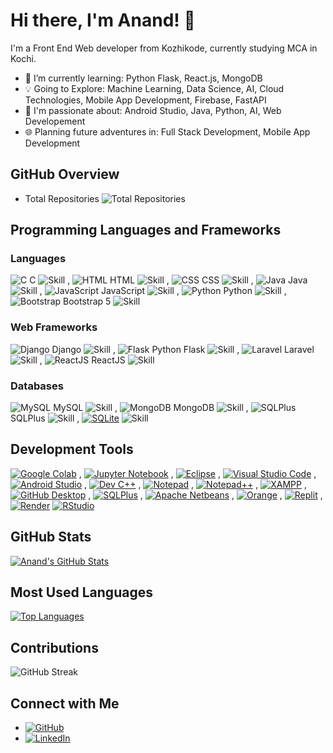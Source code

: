 # Hi there, I'm Anand! 👋

I'm a Front End Web developer from Kozhikode, currently studying MCA in Kochi.

- 🌱 I’m currently learning: Python Flask, React.js, MongoDB
- 💡 Going to Explore: Machine Learning, Data Science, AI, Cloud Technologies, Mobile App Development, Firebase, FastAPI
- 🚀 I'm passionate about: Android Studio, Java, Python, AI, Web Developement
- 🌐 Planning future adventures in: Full Stack Development, Mobile App Development

## GitHub Overview

- Total Repositories
  ![Total Repositories](https://img.shields.io/badge/Total-58-brightgreen?style=flat-square)

## Programming Languages and Frameworks

### Languages
 ![C](https://img.icons8.com/color/48/000000/c-programming.png) C ![Skill](https://img.shields.io/badge/Skill-Intermediate-yellow) , ![HTML](https://img.icons8.com/color/48/000000/html-5.png) HTML ![Skill](https://img.shields.io/badge/Skill-Expert-brightgreen) , ![CSS](https://img.icons8.com/color/48/000000/css3.png) CSS ![Skill](https://img.shields.io/badge/Skill-Intermediate-yellow) , ![Java](https://img.icons8.com/color/48/000000/java-coffee-cup-logo.png) Java ![Skill](https://img.shields.io/badge/Skill-Intermediate-yellow) , ![JavaScript](https://img.icons8.com/color/48/000000/javascript.png) JavaScript ![Skill](https://img.shields.io/badge/Skill-Intermediate-yellow) , ![Python](https://img.icons8.com/color/48/000000/python.png) Python ![Skill](https://img.shields.io/badge/Skill-Intermediate-yellow) , ![Bootstrap](https://img.icons8.com/color/48/000000/bootstrap.png) Bootstrap 5 ![Skill](https://img.shields.io/badge/Skill-Intermediate-yellow)

### Web Frameworks
 ![Django](https://img.icons8.com/ios-filled/50/000000/django.png) Django ![Skill](https://img.shields.io/badge/Skill-Beginner-blue) ,  ![Flask](https://img.icons8.com/ios-filled/50/000000/flask.png) Python Flask ![Skill](https://img.shields.io/badge/Skill-Intermediate-yellow) , ![Laravel](https://img.icons8.com/ios-filled/50/000000/laravel.png) Laravel ![Skill](https://img.shields.io/badge/Skill-Intermediate-yellow) , ![ReactJS](https://img.icons8.com/ios-filled/50/000000/react-native.png) ReactJS ![Skill](https://img.shields.io/badge/Skill-Beginner-blue)

### Databases
 ![MySQL](https://img.icons8.com/ios-filled/50/000000/mysql-logo.png) MySQL ![Skill](https://img.shields.io/badge/Skill-Expert-brightgreen) ,  ![MongoDB](https://img.icons8.com/color/48/000000/mongodb.png) MongoDB ![Skill](https://img.shields.io/badge/Skill-Beginner-blue) , ![SQLPlus](https://img.icons8.com/windows/32/000000/sql.png) SQLPlus ![Skill](https://img.shields.io/badge/Skill-Expert-brightgreen) , [![SQLite](https://img.shields.io/badge/SQLite-blue?logo=sqlite&style=flat-square)](https://www.sqlite.org/)
![Skill](https://img.shields.io/badge/Skill-Intermediate-blue)



## Development Tools

[![Google Colab](https://img.shields.io/badge/Google_Colab-orange?logo=google-colab&style=flat-square)](https://colab.research.google.com/) ,
[![Jupyter Notebook](https://img.shields.io/badge/Jupyter_Notebook-blue?logo=jupyter&style=flat-square)](https://jupyter.org/) ,
[![Eclipse](https://img.shields.io/badge/Eclipse-yellow?logo=eclipse&style=flat-square)](https://www.eclipse.org/) ,
[![Visual Studio Code](https://img.shields.io/badge/VS_Code-blue?logo=visual-studio-code&style=flat-square)](https://code.visualstudio.com/) ,
[![Android Studio](https://img.shields.io/badge/Android_Studio-green?logo=android&style=flat-square)](https://developer.android.com/studio) ,
[![Dev C++](https://img.shields.io/badge/Dev_C++-purple?style=flat-square)](https://sourceforge.net/projects/orwelldevcpp/) ,
[![Notepad](https://img.shields.io/badge/Notepad-lightgrey?logo=notepad&style=flat-square)](https://notepad-plus-plus.org/) ,
[![Notepad++](https://img.shields.io/badge/Notepad++-lightgrey?logo=notepadplusplus&style=flat-square)](https://notepad-plus-plus.org/) ,
[![XAMPP](https://img.shields.io/badge/XAMPP-red?style=flat-square)](https://www.apachefriends.org/index.html) ,
[![GitHub Desktop](https://img.shields.io/badge/GitHub_Desktop-black?logo=github&style=flat-square)](https://desktop.github.com/) ,
[![SQLPlus](https://img.shields.io/badge/SQLPlus-green?style=flat-square)](https://www.oracle.com/database/technologies/appdev/sqldeveloper-landing.html) ,
[![Apache Netbeans](https://img.shields.io/badge/Apache_Netbeans-blue?logo=apache-netbeans-ide&style=flat-square)](https://netbeans.apache.org/) ,
[![Orange](https://img.shields.io/badge/Orange-brown?style=flat-square)](https://orangedatamining.com/) ,
[![Replit](https://img.shields.io/badge/Replit-darkgrey?logo=replit&style=flat-square)](https://replit.com/) ,
[![Render](https://img.shields.io/badge/Render-grey?logo=render&style=flat-square)](https://render.com/)
[![RStudio](https://img.shields.io/badge/RStudio-blue?logo=rstudio&style=flat-square)](https://www.rstudio.com/)


## GitHub Stats

[![Anand's GitHub Stats](https://github-readme-stats.vercel.app/api?username=AnandC7github&show_icons=true&count_private=true&hide=contribs,issues&theme=radical)](https://github.com/AnandC7github)


## Most Used Languages

[![Top Languages](https://github-readme-stats.vercel.app/api/top-langs/?username=AnandC7github&layout=compact&theme=radical)](https://github.com/AnandC7github)


## Contributions

![GitHub Streak](https://github-readme-streak-stats.herokuapp.com/?user=AnandC7github&)

## Connect with Me

- [![GitHub](https://img.shields.io/badge/GitHub-AnandC7github-black?logo=github&style=flat-square)](https://github.com/AnandC7github)
- [![LinkedIn](https://img.shields.io/badge/LinkedIn-Anand-blue?logo=linkedin&style=flat-square)](https://www.linkedin.com/in/anand-c-6708b1260/)


